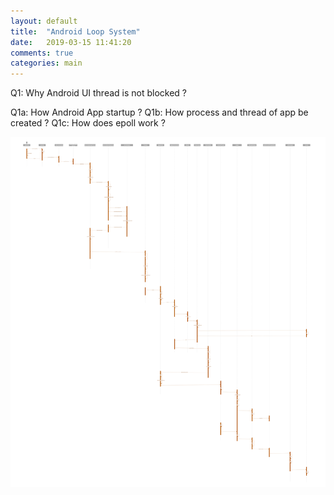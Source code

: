```yaml
---
layout: default
title:  "Android Loop System"
date:   2019-03-15 11:41:20
comments: true
categories: main
---
```



Q1: Why Android UI thread is not blocked ?  

Q1a: How Android App startup ? 
Q1b: How process and thread of app be created ? 
Q1c: How does epoll work ?  

![Android App startup](/images/AndroidLooping.svg)
